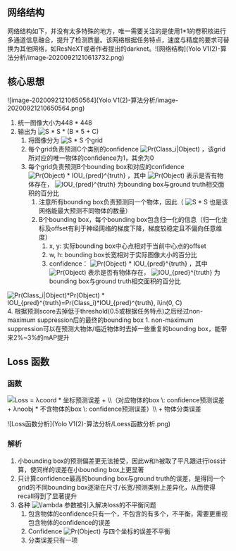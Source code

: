 ## 网络结构

网络结构如下，并没有太多特殊的地方，唯一需要关注的是使用1*1的卷积核进行多通道信息融合，提升了检测质量。该网络根据任务特点，速度与精度的要求可替换为其他网络，如ResNeXT或者作者提出的darknet。![网络结构](Yolo V1(2)-算法分析/image-20200921210613732.png)

## 核心思想

![image-20200921210650564](Yolo V1(2)-算法分析/image-20200921210650564.png)

1. 统一图像大小为448 * 448
2. 输出为  <img src="https://www.zhihu.com/equation?tex=S * S * (B * 5 + C)" alt="S * S * (B * 5 + C)" class="ee_img tr_noresize" eeimg="1"> 
   1. 将图像分为  <img src="https://www.zhihu.com/equation?tex=S * S" alt="S * S" class="ee_img tr_noresize" eeimg="1">  个grid 
   2. 每个grid负责预测C个类别的confidence  <img src="https://www.zhihu.com/equation?tex=Pr(Class_i|Object)" alt="Pr(Class_i|Object)" class="ee_img tr_noresize" eeimg="1"> ，该grid所对应的唯一物体的confidence为1，其余为0
   3. 每个grid负责预测B个bounding box和对应的confidence   <img src="https://www.zhihu.com/equation?tex=Pr(Object) * IOU_{pred}^{truth}" alt="Pr(Object) * IOU_{pred}^{truth}" class="ee_img tr_noresize" eeimg="1"> ，其中 <img src="https://www.zhihu.com/equation?tex=Pr(Object)" alt="Pr(Object)" class="ee_img tr_noresize" eeimg="1"> 表示是否有物体存在， <img src="https://www.zhihu.com/equation?tex=IOU_{pred}^{truth}" alt="IOU_{pred}^{truth}" class="ee_img tr_noresize" eeimg="1">  为bounding box与ground truth相交面积的百分比
      1. 注意所有bounding box负责预测同一个物体，因此（  <img src="https://www.zhihu.com/equation?tex=S * S" alt="S * S" class="ee_img tr_noresize" eeimg="1">  也是该网络能最大预测不同物体的数量）
      2. B个bounding box，每个bounding box包含归一化的信息（归一化坐标及offset有利于神经网络的梯度下降，梯度较稳定且不偏向任意维度）
         1. x, y: 实际bounding box中心点相对于当前中心点的offset
         2. w, h: bounding box长宽相对于实际图像大小的百分比
         3. confidence： <img src="https://www.zhihu.com/equation?tex=Pr(Object) * IOU_{pred}^{truth}" alt="Pr(Object) * IOU_{pred}^{truth}" class="ee_img tr_noresize" eeimg="1"> ，其中 <img src="https://www.zhihu.com/equation?tex=Pr(Object)" alt="Pr(Object)" class="ee_img tr_noresize" eeimg="1"> 表示是否有物体存在， <img src="https://www.zhihu.com/equation?tex=IOU_{pred}^{truth}" alt="IOU_{pred}^{truth}" class="ee_img tr_noresize" eeimg="1">  为bounding box与ground truth相交面积的百分比

<img src="https://www.zhihu.com/equation?tex=Pr(Class_i|Object)*Pr(Object) * IOU_{pred}^{truth}=Pr(Class_i)*IOU_{pred}^{truth}, i\in(0, C)" alt="Pr(Class_i|Object)*Pr(Object) * IOU_{pred}^{truth}=Pr(Class_i)*IOU_{pred}^{truth}, i\in(0, C)" class="ee_img tr_noresize" eeimg="1">
4. 根据预测score去掉低于threshold(0.5或根据任务特点)之后经过non-maximum suppression后的最终的bounding box
   1. non-maximum suppression可以在预测大物体/临近物体时去掉一些重复的bounding box，能带来2%~3%的mAP提升

## Loss 函数

### 函数


<img src="https://www.zhihu.com/equation?tex=Loss = λcoord * 坐标预测误差 + \\（对应物体的box \: confidence预测误差  + λnoobj * 不含物体的box \: confidence预测误差）\\ + 物体分类误差" alt="Loss = λcoord * 坐标预测误差 + \\（对应物体的box \: confidence预测误差  + λnoobj * 不含物体的box \: confidence预测误差）\\ + 物体分类误差" class="ee_img tr_noresize" eeimg="1">

![Loss函数分析](Yolo V1(2)-算法分析/Loess函数分析.png)

### 解析

1. 小bounding box的预测偏差更无法接受，因此w和h被取了平凡跟进行loss计算，使同样的误差在小bounding box上更显著
2. 只计算confidence最高的bounding box与ground truth的误差，是得同一个grid的不同bounding box逐渐在尺寸/长宽/预测类别上差异化，从而使得recall得到了显著提升
3. 各种 <img src="https://www.zhihu.com/equation?tex=\lambda" alt="\lambda" class="ee_img tr_noresize" eeimg="1"> 参数被引入解决loss的不平衡问题
   1. 包含物体的confidence只有一个，不包含的有多个，不平衡，需要更重视包含物体的confidence的误差
   2. Confidence  <img src="https://www.zhihu.com/equation?tex=Pr(Object)" alt="Pr(Object)" class="ee_img tr_noresize" eeimg="1">  与四个坐标的误差不平衡
   3. 分类误差只有一项

